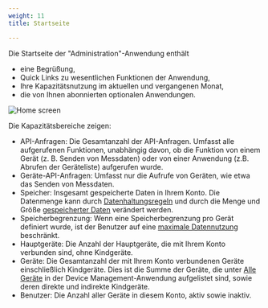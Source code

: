```yaml
---
weight: 11
title: Startseite

---
```


Die Startseite der "Administration"-Anwendung enthält 

* eine Begrüßung,
* Quick Links zu wesentlichen Funktionen der Anwendung,
* Ihre Kapazitätsnutzung im aktuellen und vergangenen Monat,
* die von Ihnen abonnierten optionalen Anwendungen. 

<img src="/images/benutzerhandbuch/Administration/admin-home.png" alt="Home screen">

Die Kapazitätsbereiche zeigen:

* API-Anfragen: Die Gesamtanzahl der API-Anfragen. Umfasst alle aufgerufenen Funktionen, unabhängig davon, ob die Funktion von einem Gerät (z. B. Senden von Messdaten) oder von einer Anwendung (z.B. Abrufen der Geräteliste) aufgerufen wurde.
* Geräte-API-Anfragen: Umfasst nur die Aufrufe von Geräten, wie etwa das Senden von Messdaten.
* Speicher: Insgesamt gespeicherte Daten in Ihrem Konto. Die Datenmenge kann durch [Datenhaltungsregeln](/benutzerhandbuch/administration-de/#retention-rules) und durch die Menge und Größe [gespeicherter Daten](/benutzerhandbuch/administration-de#files) verändert werden.
* Speicherbegrenzung: Wenn eine Speicherbegrenzung pro Gerät definiert wurde, ist der Benutzer auf eine [maximale Datennutzung](/benutzerhandbuch/enterprise-edition#storage-quota) beschränkt.
* Hauptgeräte: Die Anzahl der Hauptgeräte, die mit Ihrem Konto verbunden sind, ohne Kindgeräte.
* Geräte: Die Gesamtanzahl der mit Ihrem Konto verbundenen Geräte einschließlich Kindgeräte. Dies ist die Summe der Geräte, die unter [Alle Geräte](/benutzerhandbuch/device-management-de#viewing-devices) in der Device Management-Anwendung aufgelistet sind, sowie deren direkte und indirekte Kindgeräte.
* Benutzer: Die Anzahl aller Geräte in diesem Konto, aktiv sowie inaktiv.